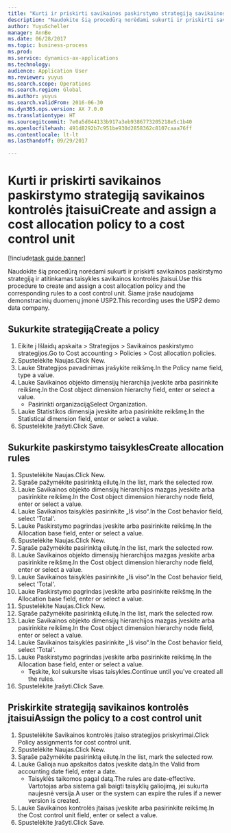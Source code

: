 ```yaml
--- 
title: "Kurti ir priskirti savikainos paskirstymo strategiją savikainos kontrolės įtaisui"
description: "Naudokite šią procedūrą norėdami sukurti ir priskirti savikainos paskirstymo strategiją ir atitinkamas taisykles savikainos kontrolės įtaisui."
author: YuyuScheller
manager: AnnBe
ms.date: 06/28/2017
ms.topic: business-process
ms.prod: 
ms.service: dynamics-ax-applications
ms.technology: 
audience: Application User
ms.reviewer: yuyus
ms.search.scope: Operations
ms.search.region: Global
ms.author: yuyus
ms.search.validFrom: 2016-06-30
ms.dyn365.ops.version: AX 7.0.0
ms.translationtype: HT
ms.sourcegitcommit: 7e0a5d044133b917a3eb9386773205218e5c1b40
ms.openlocfilehash: 491d8292b7c951be930d2858362c8107caaa76ff
ms.contentlocale: lt-lt
ms.lasthandoff: 09/29/2017

---
```

# <a name="create-and-assign-a-cost-allocation-policy-to-a-cost-control-unit"></a><span data-ttu-id="f061d-103">Kurti ir priskirti savikainos paskirstymo strategiją savikainos kontrolės įtaisui</span><span class="sxs-lookup"><span data-stu-id="f061d-103">Create and assign a cost allocation policy to a cost control unit</span></span>

[!include[task guide banner](../../includes/task-guide-banner.md)]

<span data-ttu-id="f061d-104">Naudokite šią procedūrą norėdami sukurti ir priskirti savikainos paskirstymo strategiją ir atitinkamas taisykles savikainos kontrolės įtaisui.</span><span class="sxs-lookup"><span data-stu-id="f061d-104">Use this procedure to create and assign a cost allocation policy and the corresponding rules to a cost control unit.</span></span> <span data-ttu-id="f061d-105">Šiame įraše naudojama demonstracinių duomenų įmonė USP2.</span><span class="sxs-lookup"><span data-stu-id="f061d-105">This recording uses the USP2 demo data company.</span></span>


## <a name="create-a-policy"></a><span data-ttu-id="f061d-106">Sukurkite strategiją</span><span class="sxs-lookup"><span data-stu-id="f061d-106">Create a policy</span></span>
1. <span data-ttu-id="f061d-107">Eikite į Išlaidų apskaita > Strategijos > Savikainos paskirstymo strategijos.</span><span class="sxs-lookup"><span data-stu-id="f061d-107">Go to Cost accounting > Policies > Cost allocation policies.</span></span>
2. <span data-ttu-id="f061d-108">Spustelėkite Naujas.</span><span class="sxs-lookup"><span data-stu-id="f061d-108">Click New.</span></span>
3. <span data-ttu-id="f061d-109">Lauke Strategijos pavadinimas įrašykite reikšmę.</span><span class="sxs-lookup"><span data-stu-id="f061d-109">In the Policy name field, type a value.</span></span>
4. <span data-ttu-id="f061d-110">Lauke Savikainos objekto dimensijų hierarchija įveskite arba pasirinkite reikšmę.</span><span class="sxs-lookup"><span data-stu-id="f061d-110">In the Cost object dimension hierarchy field, enter or select a value.</span></span>
    * <span data-ttu-id="f061d-111">Pasirinkti organizaciją</span><span class="sxs-lookup"><span data-stu-id="f061d-111">Select Organization.</span></span>  
5. <span data-ttu-id="f061d-112">Lauke Statistikos dimensija įveskite arba pasirinkite reikšmę.</span><span class="sxs-lookup"><span data-stu-id="f061d-112">In the Statistical dimension field, enter or select a value.</span></span>
6. <span data-ttu-id="f061d-113">Spustelėkite Įrašyti.</span><span class="sxs-lookup"><span data-stu-id="f061d-113">Click Save.</span></span>

## <a name="create-allocation-rules"></a><span data-ttu-id="f061d-114">Sukurkite paskirstymo taisykles</span><span class="sxs-lookup"><span data-stu-id="f061d-114">Create allocation rules</span></span>
1. <span data-ttu-id="f061d-115">Spustelėkite Naujas.</span><span class="sxs-lookup"><span data-stu-id="f061d-115">Click New.</span></span>
2. <span data-ttu-id="f061d-116">Sąraše pažymėkite pasirinktą eilutę.</span><span class="sxs-lookup"><span data-stu-id="f061d-116">In the list, mark the selected row.</span></span>
3. <span data-ttu-id="f061d-117">Lauke Savikainos objekto dimensijų hierarchijos mazgas įveskite arba pasirinkite reikšmę.</span><span class="sxs-lookup"><span data-stu-id="f061d-117">In the Cost object dimension hierarchy node field, enter or select a value.</span></span>
4. <span data-ttu-id="f061d-118">Lauke Savikainos taisyklės pasirinkite „Iš viso“.</span><span class="sxs-lookup"><span data-stu-id="f061d-118">In the Cost behavior field, select 'Total'.</span></span>
5. <span data-ttu-id="f061d-119">Lauke Paskirstymo pagrindas įveskite arba pasirinkite reikšmę.</span><span class="sxs-lookup"><span data-stu-id="f061d-119">In the Allocation base field, enter or select a value.</span></span>
6. <span data-ttu-id="f061d-120">Spustelėkite Naujas.</span><span class="sxs-lookup"><span data-stu-id="f061d-120">Click New.</span></span>
7. <span data-ttu-id="f061d-121">Sąraše pažymėkite pasirinktą eilutę.</span><span class="sxs-lookup"><span data-stu-id="f061d-121">In the list, mark the selected row.</span></span>
8. <span data-ttu-id="f061d-122">Lauke Savikainos objekto dimensijų hierarchijos mazgas įveskite arba pasirinkite reikšmę.</span><span class="sxs-lookup"><span data-stu-id="f061d-122">In the Cost object dimension hierarchy node field, enter or select a value.</span></span>
9. <span data-ttu-id="f061d-123">Lauke Savikainos taisyklės pasirinkite „Iš viso“.</span><span class="sxs-lookup"><span data-stu-id="f061d-123">In the Cost behavior field, select 'Total'.</span></span>
10. <span data-ttu-id="f061d-124">Lauke Paskirstymo pagrindas įveskite arba pasirinkite reikšmę.</span><span class="sxs-lookup"><span data-stu-id="f061d-124">In the Allocation base field, enter or select a value.</span></span>
11. <span data-ttu-id="f061d-125">Spustelėkite Naujas.</span><span class="sxs-lookup"><span data-stu-id="f061d-125">Click New.</span></span>
12. <span data-ttu-id="f061d-126">Sąraše pažymėkite pasirinktą eilutę.</span><span class="sxs-lookup"><span data-stu-id="f061d-126">In the list, mark the selected row.</span></span>
13. <span data-ttu-id="f061d-127">Lauke Savikainos objekto dimensijų hierarchijos mazgas įveskite arba pasirinkite reikšmę.</span><span class="sxs-lookup"><span data-stu-id="f061d-127">In the Cost object dimension hierarchy node field, enter or select a value.</span></span>
14. <span data-ttu-id="f061d-128">Lauke Savikainos taisyklės pasirinkite „Iš viso“.</span><span class="sxs-lookup"><span data-stu-id="f061d-128">In the Cost behavior field, select 'Total'.</span></span>
15. <span data-ttu-id="f061d-129">Lauke Paskirstymo pagrindas įveskite arba pasirinkite reikšmę.</span><span class="sxs-lookup"><span data-stu-id="f061d-129">In the Allocation base field, enter or select a value.</span></span>
    * <span data-ttu-id="f061d-130">Tęskite, kol sukursite visas taisykles.</span><span class="sxs-lookup"><span data-stu-id="f061d-130">Continue until you've created all the rules.</span></span>  
16. <span data-ttu-id="f061d-131">Spustelėkite Įrašyti.</span><span class="sxs-lookup"><span data-stu-id="f061d-131">Click Save.</span></span>

## <a name="assign-the-policy-to-a-cost-control-unit"></a><span data-ttu-id="f061d-132">Priskirkite strategiją savikainos kontrolės įtaisui</span><span class="sxs-lookup"><span data-stu-id="f061d-132">Assign the policy to a cost control unit</span></span>
1. <span data-ttu-id="f061d-133">Spustelėkite Savikainos kontrolės įtaiso strategijos priskyrimai.</span><span class="sxs-lookup"><span data-stu-id="f061d-133">Click Policy assignments for cost control unit.</span></span>
2. <span data-ttu-id="f061d-134">Spustelėkite Naujas.</span><span class="sxs-lookup"><span data-stu-id="f061d-134">Click New.</span></span>
3. <span data-ttu-id="f061d-135">Sąraše pažymėkite pasirinktą eilutę.</span><span class="sxs-lookup"><span data-stu-id="f061d-135">In the list, mark the selected row.</span></span>
4. <span data-ttu-id="f061d-136">Lauke Galioja nuo apskaitos datos įveskite datą.</span><span class="sxs-lookup"><span data-stu-id="f061d-136">In the Valid from accounting date field, enter a date.</span></span>
    * <span data-ttu-id="f061d-137">Taisyklės taikomos pagal datą.</span><span class="sxs-lookup"><span data-stu-id="f061d-137">The rules are date-effective.</span></span> <span data-ttu-id="f061d-138">Vartotojas arba sistema gali baigti taisyklių galiojimą, jei sukurta naujesnė versija.</span><span class="sxs-lookup"><span data-stu-id="f061d-138">A user or the system can expire the rules if a newer version is created.</span></span>  
5. <span data-ttu-id="f061d-139">Lauke Savikainos kontrolės įtaisas įveskite arba pasirinkite reikšmę.</span><span class="sxs-lookup"><span data-stu-id="f061d-139">In the Cost control unit field, enter or select a value.</span></span>
6. <span data-ttu-id="f061d-140">Spustelėkite Įrašyti.</span><span class="sxs-lookup"><span data-stu-id="f061d-140">Click Save.</span></span>


